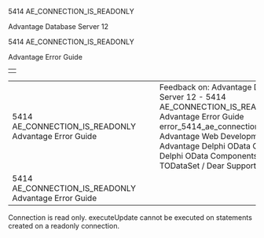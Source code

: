 5414 AE\_CONNECTION\_IS\_READONLY




Advantage Database Server 12  

5414 AE\_CONNECTION\_IS\_READONLY

Advantage Error Guide

|  |
| --- |
|  |

|  |  |  |  |  |
| --- | --- | --- | --- | --- |
| 5414 AE\_CONNECTION\_IS\_READONLY  Advantage Error Guide |  |  | Feedback on: Advantage Database Server 12 - 5414 AE\_CONNECTION\_IS\_READONLY Advantage Error Guide error\_5414\_ae\_connection\_is\_readonly Advantage Web Development > Advantage Delphi OData Client > Delphi OData Components > TODataSet / Dear Support Staff, |  |
| 5414 AE\_CONNECTION\_IS\_READONLY  Advantage Error Guide |  |  |  |  |

Connection is read only. executeUpdate cannot be executed on statements created on a readonly connection.